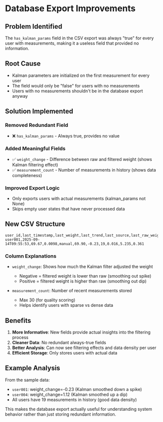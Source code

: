 # Database Export Improvements

## Problem Identified

The `has_kalman_params` field in the CSV export was always "true" for every user with measurements, making it a useless field that provided no information.

## Root Cause

- Kalman parameters are initialized on the first measurement for every user
- The field would only be "false" for users with no measurements
- Users with no measurements shouldn't be in the database export anyway

## Solution Implemented

### Removed Redundant Field
- ❌ `has_kalman_params` - Always true, provides no value

### Added Meaningful Fields
- ✅ `weight_change` - Difference between raw and filtered weight (shows Kalman filtering effect)
- ✅ `measurement_count` - Number of measurements in history (shows data completeness)

### Improved Export Logic
- Only exports users with actual measurements (kalman_params not None)
- Skips empty user states that have never processed data

## New CSV Structure

```csv
user_id,last_timestamp,last_weight,last_trend,last_source,last_raw_weight,weight_change,measurement_count,process_noise,measurement_noise,initial_uncertainty
user001,2025-09-14T09:55:53,69.67,0.0098,manual,69.90,-0.23,19,0.016,5.235,0.361
```

### Column Explanations

- `weight_change`: Shows how much the Kalman filter adjusted the weight
  - Negative = filtered weight is lower than raw (smoothing out spike)
  - Positive = filtered weight is higher than raw (smoothing out dip)
  
- `measurement_count`: Number of recent measurements stored
  - Max 30 (for quality scoring)
  - Helps identify users with sparse vs dense data

## Benefits

1. **More Informative**: New fields provide actual insights into the filtering process
2. **Cleaner Data**: No redundant always-true fields
3. **Better Analysis**: Can now see filtering effects and data density per user
4. **Efficient Storage**: Only stores users with actual data

## Example Analysis

From the sample data:
- `user001`: weight_change=-0.23 (Kalman smoothed down a spike)
- `user004`: weight_change=1.12 (Kalman smoothed up a dip)
- All users have 19 measurements in history (good data density)

This makes the database export actually useful for understanding system behavior rather than just storing redundant information.
